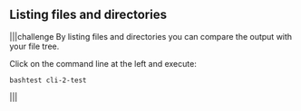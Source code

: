 ## Listing files and directories

|||challenge
By listing files and directories you can compare the output with your file tree.

Click on the command line at the left and execute:

```
bashtest cli-2-test
```
|||